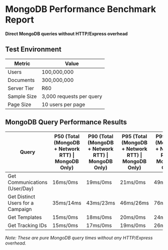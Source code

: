 # MongoDB Performance Benchmark Report

**Direct MongoDB queries without HTTP/Express overhead**

## Test Environment

| Metric | Value |
|--------|--------|
| Users | 100,000,000 |
| Documents | 300,000,000 |
| Server Tier | R60 |
| Sample Size | 3,000 requests per query |
| Page Size | 10 users per page |

## MongoDB Query Performance Results

| Query | P50 (Total (MongoDB + Network RTT) \| MongoDB Only) | P90 (Total (MongoDB + Network RTT) \| MongoDB Only) | P95 (Total (MongoDB + Network RTT) \| MongoDB Only) | P99 (Total (MongoDB + Network RTT) \| MongoDB Only) |
|-------|----------------------------------------------------------|----------------------------------------------------------|----------------------------------------------------------|----------------------------------------------------------|
| Get Communications (User/Day) | 16ms/0ms | 19ms/0ms | 21ms/0ms | 49ms/0ms |
| Get Distinct Users for a Campaign | 35ms/14ms | 43ms/23ms | 46ms/26ms | 76ms/29ms |
| Get Templates | 15ms/0ms | 18ms/0ms | 20ms/0ms | 24ms/0ms |
| Get Tracking IDs | 15ms/0ms | 17ms/0ms | 19ms/0ms | 26ms/0ms |

*Note: These are pure MongoDB query times without any HTTP/Express overhead.*